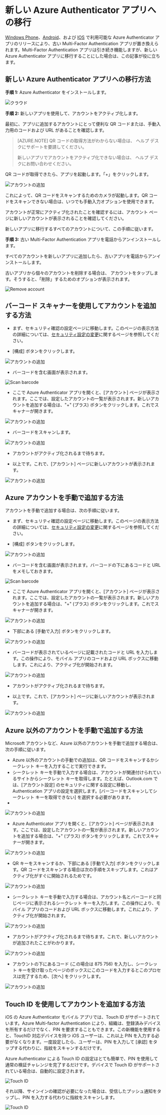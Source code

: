 <properties 
	pageTitle="携帯電話向けの Azure Authenticator アプリ" 
	description="Azure Authenticatior の最新バージョンにアップグレードする方法について説明します。" 
	services="multi-factor-authentication" 
	documentationCenter="" 
	authors="billmath" 
	manager="stevenpo" 
	editor="curtland"/>

<tags 
	ms.service="multi-factor-authentication" 
	ms.workload="identity" 
	ms.tgt_pltfrm="na" 
	ms.devlang="na" 
	ms.topic="article" 
	ms.date="02/16/2016" 
	ms.author="billmath"/>



# 新しい Azure Authenticator アプリへの移行

[Windows Phone](http://www.windowsphone.com/ja-JP/store/app/azure-authenticator/03a5b2bf-6066-418f-b569-e8aecbc06e50)、[Android](https://play.google.com/store/apps/details?id=com.azure.authenticator)、および [IOS](https://itunes.apple.com/us/app/azure-authenticator/id983156458) で利用可能な Azure Authenticator アプリのリリースにより、古い Multi-Factor Authentication アプリが置き換えられます。Multi-Factor Authentication アプリは引き続き機能しますが、新しい Azure Authenticator アプリに移行することにした場合は、この記事が役に立ちます。


## 新しい Azure Authenticator アプリへの移行方法 

**手順 1:** Azure Authenticator をインストールします。

![クラウド](./media/multi-factor-authentication-azure-authenticator/home.png)

**手順 2:** 新しいアプリを使用して、アカウントをアクティブ化します。

最初に、アプリに追加するアカウントにとって便利な QR コードまたは、手動入力用のコードおよび URL があることを確認します。

> [AZURE.NOTE] QR コードの取得方法がわからない場合は、 ヘルプ デスクにサポートを要請してください。
> 
> 新しいアプリでアカウントをアクティブ化できない場合は、 ヘルプ デスクにお問い合わせください。
>


QR コードが取得できたら、アプリを起動します。「+」をクリックします。


![アカウントの追加](./media/multi-factor-authentication-azure-authenticator/addaccount.png)

これによって、QR コードをスキャンするためのカメラが起動します。QR コードをスキャンできない場合は、いつでも手動入力オプションを使用できます。

アカウントが正常にアクティブ化されたことを確認するには、アカウント ページに新しいアカウントが表示されることを確認してください。


新しいアプリに移行するすべてのアカウントについて、この手順に従います。



**手順 3:** 古い Multi-Factor Authentication アプリを電話からアンインストールします。

すべてのアカウントを新しいアプリに追加したら、古いアプリを電話からアンインストールします。

古いアプリから個々のアカウントを削除する場合は、 アカウントをタップします。そうすると、「削除」するためのオプションが表示されます。

![Remove account](./media/multi-factor-authentication-azure-authenticator/remove.png)

## バーコード スキャナーを使用してアカウントを追加する方法



- まず、セキュリティ確認の設定ページに移動します。このページの表示方法の詳細については、[セキュリティ設定の変更](multi-factor-authentication-end-user-manage-settings.md)に関するページを参照してください。

- [構成] ボタンをクリックします。
 
![アカウントの追加](./media/multi-factor-authentication-azure-authenticator/azureauthe.png)

- バーコードを含む画面が表示されます。
  
![Scan barcode](./media/multi-factor-authentication-azure-authenticator/barcode2.png)

- ここで Azure Authenticator アプリを開くと、[アカウント] ページが表示されます。ここでは、設定したアカウントの一覧が表示されます。新しいアカウントを追加する場合は、"+" (プラス) ボタンをクリックします。これでスキャナーが開きます。

![アカウントの追加](./media/multi-factor-authentication-azure-authenticator/addaccount3.png)

- バーコードをスキャンします。 

![アカウントの追加](./media/multi-factor-authentication-azure-authenticator/scan.png)

- アカウントがアクティブ化されるまで待ちます。

- 以上です。これで、[アカウント] ページに新しいアカウントが表示されます。

![アカウントの追加](./media/multi-factor-authentication-azure-authenticator/addaccount2.png)


## Azure アカウントを手動で追加する方法

アカウントを手動で追加する場合は、次の手順に従います。

- まず、セキュリティ確認の設定ページに移動します。このページの表示方法の詳細については、[セキュリティ設定の変更](multi-factor-authentication-end-user-manage-settings.md)に関するページを参照してください。

- [構成] ボタンをクリックします。
 
![アカウントの追加](./media/multi-factor-authentication-azure-authenticator/azureauthe.png)

- バーコードを含む画面が表示されます。バーコードの下にあるコードと URL をメモしておきます。
  
![Scan barcode](./media/multi-factor-authentication-azure-authenticator/barcode2.png)

- ここで Azure Authenticator アプリを開くと、[アカウント] ページが表示されます。ここでは、設定したアカウントの一覧が表示されます。新しいアカウントを追加する場合は、"+" (プラス) ボタンをクリックします。これでスキャナーが開きます。

![アカウントの追加](./media/multi-factor-authentication-azure-authenticator/addaccount3.png)

- 下部にある [手動で入力] ボタンをクリックします。

![アカウントの追加](./media/multi-factor-authentication-azure-authenticator/scan.png)

- バーコードが表示されているページに記載されたコードと URL を入力します。この操作により、モバイル アプリのコードおよび URL ボックスに移動します。これにより、アクティブ化が開始されます。

![アカウントの追加](./media/multi-factor-authentication-azure-authenticator/manual.png)

- アカウントがアクティブ化されるまで待ちます。

- 以上です。これで、[アカウント] ページに新しいアカウントが表示されます。

![アカウントの追加](./media/multi-factor-authentication-azure-authenticator/addaccount2.png)

## Azure 以外のアカウントを手動で追加する方法

Microsoft アカウントなど、Azure 以外のアカウントを手動で追加する場合は、次の手順に従います。


- Azure 以外のアカウントの手動での追加は、QR コードをスキャンするかシークレット キーを入力することで実行できます。
- シークレット キーを手動で入力する場合は、アカウントが関連付けられているサイトからシークレット キーを取得します。たとえば、Outlook.com では、[アカウント設定] のセキュリティに関する設定に移動し、Authentication アプリの設定を選択します。[バーコードをスキャンしてシークレット キーを取得できない] を選択する必要があります。
- 

![アカウントの追加](./media/multi-factor-authentication-azure-authenticator/secretkey.png)

- Azure Authenticator アプリを開くと、[アカウント] ページが表示されます。ここでは、設定したアカウントの一覧が表示されます。新しいアカウントを追加する場合は、"+" (プラス) ボタンをクリックします。これでスキャナーが開きます。

![アカウントの追加](./media/multi-factor-authentication-azure-authenticator/addaccount3.png)

- QR キーをスキャンするか、下部にある [手動で入力] ボタンをクリックします。QR コードをスキャンする場合は次の手順をスキップします。これはアクティブ化がすぐに開始されるためです。

![アカウントの追加](./media/multi-factor-authentication-azure-authenticator/scan.png)

- シークレット キーを手動で入力する場合は、アカウント名とバーコードと同じページに表示されるシークレット キーを入力します。この操作により、モバイル アプリのコードおよび URL ボックスに移動します。これにより、アクティブ化が開始されます。

![アカウントの追加](./media/multi-factor-authentication-azure-authenticator/manual.png)

- アカウントがアクティブ化されるまで待ちます。これで、新しいアカウントが追加されたことがわかります。

![アカウントの追加](./media/multi-factor-authentication-azure-authenticator/msaccount.png)

- アカウントの下にあるコード (この場合は 875 756) を入力し、シークレット キーを受け取ったページのボックスにこのコードを入力するとこのプロセスは完了するため、[次へ] をクリックします。  

![アカウントの追加](./media/multi-factor-authentication-azure-authenticator/verify.png)

## Touch ID を使用してアカウントを追加する方法
iOS の Azure Authenticator モバイル アプリでは、Touch ID がサポートされています。Azure Multi-factor Authentication により、組織は、登録済みデバイスを所有するだけでなく、PIN を要求することもできます。この新機能を使用すると、TouchID 対応デバイスを持つ iOS ユーザーは、これ以上 PIN を入力する必要がなくなります。一度設定したら、ユーザーは、PIN を入力して [承認] をタップする代わりに、指紋をスキャンするだけです。

Azure Authenticator による Touch ID の設定はとても簡単で、PIN を使用して通常の検証チャレンジを完了するだけです。デバイスで Touch ID がサポートされている場合は、自動的に設定されます。

![Touch ID](./media/multi-factor-authentication-azure-authenticator/touchid1.png)

それ以降、サインインの確認が必要になった場合は、受信したプッシュ通知をタップし、PIN を入力する代わりに指紋をスキャンします。

![Touch ID](./media/multi-factor-authentication-azure-authenticator/touchid2.png)

<!---HONumber=AcomDC_0218_2016-->